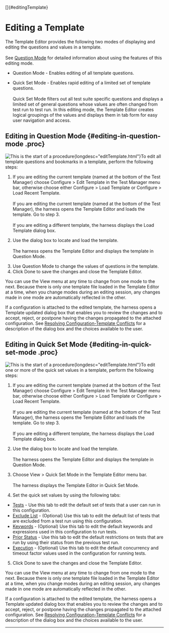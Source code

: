 <!---
  $Id$

  Copyright (c) 2001, 2024, Oracle and/or its affiliates. All rights reserved.
  DO NOT ALTER OR REMOVE COPYRIGHT NOTICES OR THIS FILE HEADER.

  This code is free software; you can redistribute it and/or modify it
  under the terms of the GNU General Public License version 2 only, as
  published by the Free Software Foundation.  Oracle designates this
  particular file as subject to the "Classpath" exception as provided
  by Oracle in the LICENSE file that accompanied this code.

  This code is distributed in the hope that it will be useful, but WITHOUT
  ANY WARRANTY; without even the implied warranty of MERCHANTABILITY or
  FITNESS FOR A PARTICULAR PURPOSE.  See the GNU General Public License
  version 2 for more details (a copy is included in the LICENSE file that
  accompanied this code).

  You should have received a copy of the GNU General Public License version
  2 along with this work; if not, write to the Free Software Foundation,
  Inc., 51 Franklin St, Fifth Floor, Boston, MA 02110-1301 USA.

  Please contact Oracle, 500 Oracle Parkway, Redwood Shores, CA 94065 USA
  or visit www.oracle.com if you need additional information or have any
  questions.
-->

[]{#editingTemplate}

# Editing a Template

The Template Editor provides the following two modes of displaying and editing the questions and
values in a template.\
\
See [Question Mode](questionModeTE.html) for detailed information about using the features of this
editing mode.

-   Question Mode - Enables editing of all template questions.

<!-- -->

-   Quick Set Mode - Enables rapid editing of a limited set of template questions.\
    \
    Quick Set Mode filters out all test suite specific questions and displays a limited set of
    general questions whose values are often changed from test run to test run. In this editing
    mode, the Template Editor creates logical groupings of the values and displays them in tab form
    for easy user navigation and access.

## Editing in Question Mode {#editing-in-question-mode .proc}

![This is the start of a procedure](../../images/hg_proc.gif){longdesc="editTemplate.html"}To edit
all template questions and bookmarks in a template, perform the following steps:

1.  If you are editing the current template (named at the bottom of the Test Manager) choose
    Configure \> Edit Template in the Test Manager menu bar, otherwise choose either Configure \>
    Load Template or Configure \> Load Recent Template.\
    \
    If you are editing the current template (named at the bottom of the Test Manager), the harness
    opens the Template Editor and loads the template. Go to step 3.\
    \
    If you are editing a different template, the harness displays the Load Template dialog box.

<!-- -->

2.  Use the dialog box to locate and load the template.\
    \
    The harness opens the Template Editor and displays the template in Question Mode.

<!-- -->

3.  Use Question Mode to change the values of questions in the template.
4.  Click Done to save the changes and close the Template Editor.

You can use the View menu at any time to change from one mode to the next. Because there is only one
template file loaded in the Template Editor at a time, when you change modes during an editing
session, any changes made in one mode are automatically reflected in the other.

If a configuration is attached to the edited template, the harness opens a Template updated dialog
box that enables you to review the changes and to accept, reject, or postpone having the changes
propagated to the attached configuration. See [Resolving Configuration-Template
Conflicts](../templates/resolveConflicts.html) for a description of the dialog box and the choices
available to the user.

## Editing in Quick Set Mode {#editing-in-quick-set-mode .proc}

![This is the start of a procedure](../../images/hg_proc.gif){longdesc="editTemplate.html"}To edit
one or more of the quick set values in a template, perform the following steps:

1.  If you are editing the current template (named at the bottom of the Test Manager) choose
    Configure \> Edit Template in the Test Manager menu bar, otherwise choose either Configure \>
    Load Template or Configure \> Load Recent Template.\
    \
    If you are editing the current template (named at the bottom of the Test Manager), the harness
    opens the Template Editor and loads the template. Go to step 3.\
    \
    If you are editing a different template, the harness displays the Load Template dialog box.

<!-- -->

2.  Use the dialog box to locate and load the template.\
    \
    The harness opens the Template Editor and displays the template in Question Mode.

<!-- -->

3.  Choose View \> Quick Set Mode in the Template Editor menu bar.\
    \
    The harness displays the Template Editor in Quick Set Mode.

<!-- -->

4.  Set the quick set values by using the following tabs:

-   [Tests](testsTabTE.html) - Use this tab to edit the default set of tests that a user can run in
    this configuration.
-   [Exclude List](excludeTabTE.html) - (Optional) Use this tab to edit the default list of tests
    that are excluded from a test run using this configuration.
-   [Keywords](keywordsTabTE.html) - (Optional) Use this tab to edit the default keywords and
    expressions used in this configuration to run tests.
-   [Prior Status](statusTabTE.html) - Use this tab to edit the default restrictions on tests that
    are run by using their status from the previous test run.
-   [Execution](execTabTE.html) - (Optional) Use this tab to edit the default concurrency and
    timeout factor values used in the configuration for running tests.

5.  Click Done to save the changes and close the Template Editor.

You can use the View menu at any time to change from one mode to the next. Because there is only one
template file loaded in the Template Editor at a time, when you change modes during an editing
session, any changes made in one mode are automatically reflected in the other.

If a configuration is attached to the edited template, the harness opens a Template updated dialog
box that enables you to review the changes and to accept, reject, or postpone having the changes
propagated to the attached configuration. See [Resolving Configuration-Template
Conflicts](../templates/resolveConflicts.html) for a description of the dialog box and the choices
available to the user.

----------------------------------------------------------------------------------------------------


